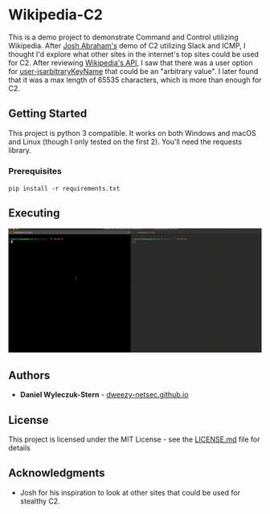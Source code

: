 # Wikipedia-C2

This is a demo project to demonstrate Command and Control utilizing Wikipedia. After [Josh Abraham's](https://twitter.com/Jabra) demo of C2 utilizing Slack and ICMP, I thought I'd explore what other sites in the internet's top sites could be used for C2. After reviewing [Wikipedia's API](https://en.wikipedia.org/w/api.php), I saw that there was a user option for [user-jsarbitraryKeyName](https://www.mediawiki.org/wiki/API:Options) that could be an "arbitrary value". I later found that it was a max length of 65535 characters, which is more than enough for C2.

## Getting Started

This project is python 3 compatible. It works on both Windows and macOS and Linux (though I only tested on the first 2). You'll need the requests library.

### Prerequisites

```
pip install -r requirements.txt
```

## Executing

![](demo.gif)

## Authors

* **Daniel Wyleczuk-Stern** - [dweezy-netsec.github.io](https://dweezy-netsec.github.io/)

## License

This project is licensed under the MIT License - see the [LICENSE.md](LICENSE.md) file for details

## Acknowledgments

* Josh for his inspiration to look at other sites that could be used for stealthy C2.
